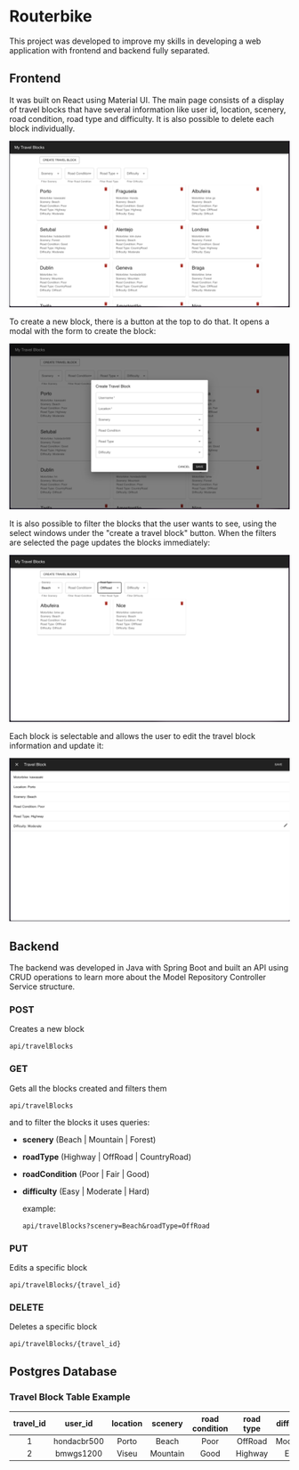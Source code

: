 # Routerbike

This project was developed to improve my skills in developing a web application with frontend and backend fully separated.

## Frontend

It was built on React using Material UI. The main page consists of a display of travel blocks that have several information like user id, location, scenery, road condition, road type and difficulty. It is also possible to delete each block individually.

![main](https://github.com/RouterBike/routerbike-frontend/blob/main/assets/main.png)
 

To create a new block, there is a button at the top to do that. It opens a modal with the form to create the block:

![create](https://github.com/RouterBike/routerbike-frontend/blob/main/assets/create.png)

It is also possible to filter the blocks that the user wants to see, using the select windows under the "create a travel block" button. When the filters are selected the page updates the blocks immediately: 

![filter](https://github.com/RouterBike/routerbike-frontend/blob/main/assets/filter.png)

Each block is selectable and allows the user to edit the travel block information and update it:

![update](https://github.com/RouterBike/routerbike-frontend/blob/main/assets/update.png)

## Backend

The backend was developed in Java with Spring Boot and built an API using CRUD operations to learn more about the Model Repository Controller Service structure.

### POST

Creates a new block

    api/travelBlocks

### GET

Gets all the blocks created and filters them

    api/travelBlocks

and to filter the blocks it uses queries:
- **scenery** (Beach | Mountain | Forest)
- **roadType** (Highway | OffRoad | CountryRoad)
- **roadCondition** (Poor | Fair | Good)
- **difficulty** (Easy | Moderate | Hard)

  example:

      api/travelBlocks?scenery=Beach&roadType=OffRoad

### PUT

Edits a specific block

    api/travelBlocks/{travel_id}
   
### DELETE

Deletes a specific block

    api/travelBlocks/{travel_id}

## Postgres Database

### Travel Block Table Example

| travel_id  | user_id     | location     | scenery     | road condition  | road type   | difficulty      |
|:----------:|:-----------:| :-----------:| :---------: |:---------------:| :----------:| :-------------: |
| 1          | hondacbr500 | Porto        | Beach       | Poor            | OffRoad     | Moderate        |
| 2          | bmwgs1200   | Viseu        | Mountain    | Good            | Highway     | Easy            |





